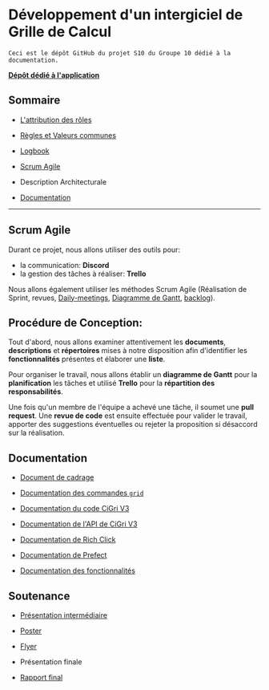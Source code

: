 # Développement d'un intergiciel de Grille de Calcul

```
Ceci est le dépôt GitHub du projet S10 du Groupe 10 dédié à la documentation.
```

[**Dépôt dédié à l'application**](https://github.com/2023-2024-PROJET-S10-G10/app) 

## Sommaire

* [L'attribution des rôles](./ROLES_10.md)

* [Règles et Valeurs communes](./regles_et_valeurs_communes.md)

* [Logbook](./logbook.md)

* [Scrum Agile](#scrum-agile)

* Description Architecturale

* [Documentation](#documentation)

***

## Scrum Agile

Durant ce projet, nous allons utiliser des outils pour:

- la communication: **Discord**
- la gestion des tâches à réaliser: **Trello**

Nous allons également utiliser les méthodes Scrum Agile (Réalisation de Sprint, revues, [Daily-meetings](./daily_meeting.md), [Diagramme de Gantt](./gantt_diagram.md), [backlog](./backlog.md)).

## Procédure de Conception:

Tout d'abord, nous allons examiner attentivement les **documents**, **descriptions** et **répertoires** mises à notre disposition afin d'identifier les **fonctionnalités** présentes et élaborer une **liste**.

Pour organiser le travail, nous allons établir un **diagramme de Gantt** pour la **planification** les tâches et utilisé **Trello** pour la **répartition des responsabilités**.

Une fois qu'un membre de l'équipe a achevé une tâche, il soumet une **pull request**. Une **revue de code** est ensuite effectuée pour valider le travail, apporter des suggestions éventuelles ou rejeter la proposition si désaccord sur la réalisation.

## Documentation

* [Document de cadrage](./docs/doc_cadrage.md)

* [Documentation des commandes `grid`](./docs/doc_cmd.md)

* [Documentation du code CiGri V3](./docs/doc_code_cigri.md)

* [Documentation de l'API de CiGri V3](./docs/doc_API_cigri.md)

* [Documentation de Rich Click](./docs/doc_rich_click.md)

* [Documentation de Prefect](./docs/doc_prefect.md)

* [Documentation des fonctionnalités](./docs/doc_fonctionnalite.md)

## Soutenance

* [Présentation intermédiaire](./Soutenance/Audit-mi%20parcours%20-%20Projet%20S10.pdf)

* [Poster](./Soutenance/POSTER-TEAM10.pdf)

* [Flyer](./Soutenance/Projet%20S10%20-%20Flyer.pdf)

* Présentation finale

* [Rapport final](./Soutenance/Rapport_Final_Groupe_10-2024.md)
